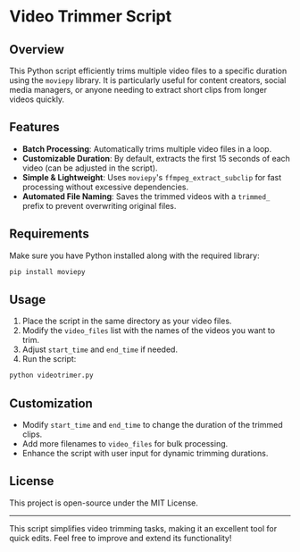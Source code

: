 # Video Trimmer Script

## Overview
This Python script efficiently trims multiple video files to a specific duration using the `moviepy` library. It is particularly useful for content creators, social media managers, or anyone needing to extract short clips from longer videos quickly.

## Features
- **Batch Processing**: Automatically trims multiple video files in a loop.
- **Customizable Duration**: By default, extracts the first 15 seconds of each video (can be adjusted in the script).
- **Simple & Lightweight**: Uses `moviepy`'s `ffmpeg_extract_subclip` for fast processing without excessive dependencies.
- **Automated File Naming**: Saves the trimmed videos with a `trimmed_` prefix to prevent overwriting original files.

## Requirements
Make sure you have Python installed along with the required library:

```bash
pip install moviepy
```

## Usage
1. Place the script in the same directory as your video files.
2. Modify the `video_files` list with the names of the videos you want to trim.
3. Adjust `start_time` and `end_time` if needed.
4. Run the script:

```bash
python videotrimer.py
```

## Customization
- Modify `start_time` and `end_time` to change the duration of the trimmed clips.
- Add more filenames to `video_files` for bulk processing.
- Enhance the script with user input for dynamic trimming durations.

## License
This project is open-source under the MIT License.

---

This script simplifies video trimming tasks, making it an excellent tool for quick edits. Feel free to improve and extend its functionality!

